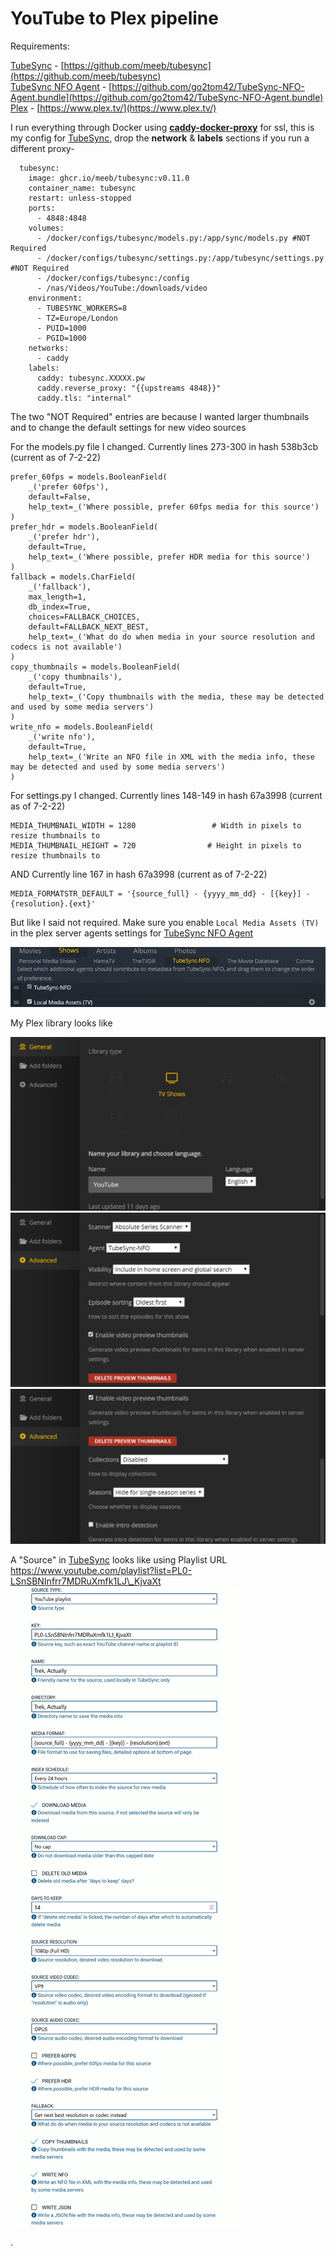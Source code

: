 # YouTube to Plex pipeline

Requirements:

[TubeSync](https://github.com/meeb/tubesync) - [https://github.com/meeb/tubesync](https://github.com/meeb/tubesync)  
[TubeSync NFO Agent](https://github.com/go2tom42/TubeSync-NFO-Agent.bundle) - [https://github.com/go2tom42/TubeSync-NFO-Agent.bundle](https://github.com/go2tom42/TubeSync-NFO-Agent.bundle)  
[Plex](https://www.plex.tv/) - [https://www.plex.tv/](https://www.plex.tv/)

I run everything through Docker using **[caddy-docker-proxy](https://github.com/lucaslorentz/caddy-docker-proxy)** for ssl, this is my config for [TubeSync](https://github.com/meeb/tubesync), drop the **network** &amp; **labels** sections if you run a different proxy-

      tubesync:
        image: ghcr.io/meeb/tubesync:v0.11.0
        container_name: tubesync
        restart: unless-stopped
        ports:
          - 4848:4848
        volumes:
          - /docker/configs/tubesync/models.py:/app/sync/models.py #NOT Required
          - /docker/configs/tubesync/settings.py:/app/tubesync/settings.py #NOT Required
          - /docker/configs/tubesync:/config
          - /nas/Videos/YouTube:/downloads/video
        environment:
          - TUBESYNC_WORKERS=8
          - TZ=Europe/London
          - PUID=1000
          - PGID=1000
        networks:
          - caddy
        labels:
          caddy: tubesync.XXXXX.pw
          caddy.reverse_proxy: "{{upstreams 4848}}"
          caddy.tls: "internal"


The two "NOT Required" entries are because I wanted larger thumbnails and to change the default settings for new video sources

For the models.py file I changed. Currently lines 273-300 in hash 538b3cb (current as of 7-2-22)

    prefer_60fps = models.BooleanField(
        _('prefer 60fps'),
        default=False,
        help_text=_('Where possible, prefer 60fps media for this source')
    )
    prefer_hdr = models.BooleanField(
        _('prefer hdr'),
        default=True,
        help_text=_('Where possible, prefer HDR media for this source')
    )
    fallback = models.CharField(
        _('fallback'),
        max_length=1,
        db_index=True,
        choices=FALLBACK_CHOICES,
        default=FALLBACK_NEXT_BEST,
        help_text=_('What do do when media in your source resolution and codecs is not available')
    )
    copy_thumbnails = models.BooleanField(
        _('copy thumbnails'),
        default=True,
        help_text=_('Copy thumbnails with the media, these may be detected and used by some media servers')
    )
    write_nfo = models.BooleanField(
        _('write nfo'),
        default=True,
        help_text=_('Write an NFO file in XML with the media info, these may be detected and used by some media servers')
    )

For settings.py I changed. Currently lines 148-149 in hash 67a3998 (current as of 7-2-22)

    
    MEDIA_THUMBNAIL_WIDTH = 1280                 # Width in pixels to resize thumbnails to
    MEDIA_THUMBNAIL_HEIGHT = 720                # Height in pixels to resize thumbnails to


AND Currently line 167 in hash 67a3998 (current as of 7-2-22)

    MEDIA_FORMATSTR_DEFAULT = '{source_full} - {yyyy_mm_dd} - [{key}] - {resolution}.{ext}'


But like I said not required. Make sure you enable `Local Media Assets (TV)` in the plex server agents settings for [TubeSync NFO Agent](https://github.com/go2tom42/TubeSync-NFO-Agent.bundle)

[![agents-settings-plex.png](https://raw.githubusercontent.com/go2tom42/TubeSync-NFO-Agent.bundle/main/docs/plex1.png)](https://raw.githubusercontent.com/go2tom42/TubeSync-NFO-Agent.bundle/main/docs/plex1.png)

My Plex library looks like

[![plex1.png](https://raw.githubusercontent.com/go2tom42/TubeSync-NFO-Agent.bundle/main/docs/plex2.png)](https://raw.githubusercontent.com/go2tom42/TubeSync-NFO-Agent.bundle/main/docs/plex2.png)  
[![plex2.png](https://raw.githubusercontent.com/go2tom42/TubeSync-NFO-Agent.bundle/main/docs/plex3.png)](https://raw.githubusercontent.com/go2tom42/TubeSync-NFO-Agent.bundle/main/docs/plex3.png)  
[![plex3.png](https://raw.githubusercontent.com/go2tom42/TubeSync-NFO-Agent.bundle/main/docs/plex4.png)](https://raw.githubusercontent.com/go2tom42/TubeSync-NFO-Agent.bundle/main/docs/plex4.png)

A "Source" in [TubeSync](https://github.com/meeb/tubesync) looks like using Playlist URL https://www.youtube.com/playlist?list=PL0-LSnSBNInfrr7MDRuXmfk1LJ\_KjvaXt  
[![plex4.png](https://raw.githubusercontent.com/go2tom42/TubeSync-NFO-Agent.bundle/main/docs/plex5.png)](https://raw.githubusercontent.com/go2tom42/TubeSync-NFO-Agent.bundle/main/docs/plex5.png)

.
